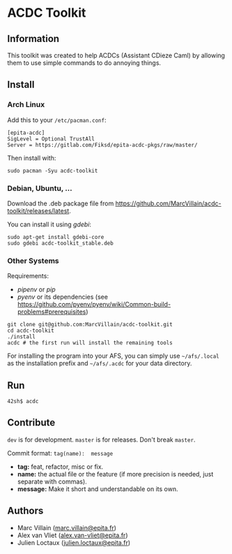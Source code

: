 # ACDC Toolkit

## Information

This toolkit was created to help ACDCs (Assistant CDieze Caml) by allowing them to use simple commands to do annoying things.

## Install

### Arch Linux

Add this to your `/etc/pacman.conf`:
```
[epita-acdc]
SigLevel = Optional TrustAll
Server = https://gitlab.com/Fiksd/epita-acdc-pkgs/raw/master/
```

Then install with:
```
sudo pacman -Syu acdc-toolkit
```

### Debian, Ubuntu, ...

Download the .deb package file from https://github.com/MarcVillain/acdc-toolkit/releases/latest.

You can install it using *gdebi*:
```
sudo apt-get install gdebi-core
sudo gdebi acdc-toolkit_stable.deb
```

### Other Systems

Requirements:
- *pipenv* or *pip*
- *pyenv* or its dependencies (see https://github.com/pyenv/pyenv/wiki/Common-build-problems#prerequisites)

```
git clone git@github.com:MarcVillain/acdc-toolkit.git
cd acdc-toolkit
./install
acdc # the first run will install the remaining tools
```

For installing the program into your AFS, you can simply use `~/afs/.local` as the installation prefix
and `~/afs/.acdc` for your data directory.

## Run

```
42sh$ acdc
```

## Contribute

`dev` is for development. `master` is for releases. Don't break `master`.

Commit format: `tag(name):  message`

- **tag:** feat, refactor, misc or fix.
- **name:** the actual file or the feature (if more precision is needed, just separate with commas).
- **message:** Make it short and understandable on its own.

## Authors

- Marc Villain (marc.villain@epita.fr)
- Alex van Vliet (alex.van-vliet@epita.fr)
- Julien Loctaux (julien.loctaux@epita.fr)
